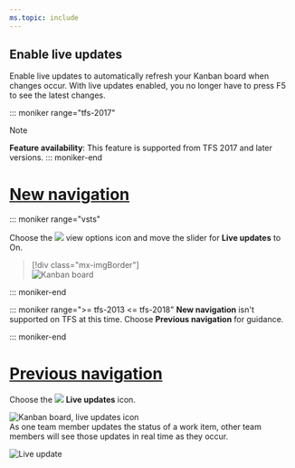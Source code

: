 ```yaml
---
ms.topic: include
---
```



<a id="live-updates"></a>

## Enable live updates 

Enable live updates to automatically refresh your Kanban board when changes occur. With live updates enabled, you no longer have to press F5 to see the latest changes. 

::: moniker range="tfs-2017"
> [!NOTE]    
> **Feature availability**: This feature is supported from TFS 2017 and later versions. 
::: moniker-end 


# [New navigation](#tab/new-nav)

::: moniker range="vsts"

Choose the ![](/azure/devops/_img/icons/view-options-icon.png) view options icon and move the slider for **Live updates** to On.  

> [!div class="mx-imgBorder"]  
> ![Kanban board](/azure/devops/boards/boards/_img/turn-live-updates-on-agile.png) 

::: moniker-end

::: moniker range=">= tfs-2013 <= tfs-2018"
**New navigation** isn't supported on TFS at this time. Choose **Previous navigation** for guidance.

::: moniker-end


# [Previous navigation](#tab/previous-nav)

Choose the ![](/azure/devops/boards/_img/icons/live-updates-icon.png) **Live updates** icon.  

![Kanban board, live updates icon](/azure/devops/boards/_shared/_img/kanban-live-updates.png)  
As one team member updates the status of a work item, other team members will see those updates in real time as they occur.  

![Live update](/azure/devops/boards/_img/kanban-live-updates.gif)  


